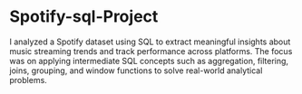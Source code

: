 # Spotify-sql-Project
I analyzed a Spotify dataset using SQL to extract meaningful insights about music streaming trends and track performance across platforms. The focus was on applying intermediate SQL concepts such as aggregation, filtering, joins, grouping, and window functions to solve real-world analytical problems.
